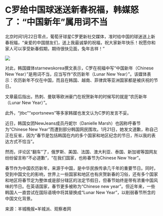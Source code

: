 # C罗给中国球迷送新春祝福，韩媒怒了：“中国新年”属用词不当

北京时间1月22日零点，葡萄牙球星C罗更新社交媒体，准时给中国的球迷送上新春祝福，“亲爱的中国朋友们，送上我最诚挚的祝福，祝大家新年快乐！祝愿你和家人可以享受新春假期，期待很快见面，兔年吉祥！”

![](https://inews.gtimg.com/om_bt/OXEd9dSjCWUmNE_n2oimNwL9Siza2Docmjn2WnqSTk0b8AA/1000)

对此，韩国媒体starnewskorea撰文表示，C罗在祝福中写“中国新年（Chinese New Year）”是用词不当，应当写作“农历新年（Lunar
New Year）”。该媒体表示：农历新年不仅在中国，而且在韩国、越南、菲律宾等亚洲国家都是被庆祝的节日。

文章最后指出，热刺、曼联等欧洲豪门在祝贺新年的时候写的就是“农历新年（Lunar New Year）”。

此外，“jtbc”“xportsnews”等多家韩媒也发文认为C罗的发言不妥。

近日，韩国女团NewJeans成员丹妮尔（Danielle Marsh）也因称呼春节为“Chinese New
Year”而遭到部分韩国网民围攻。1月21日，她发文道歉，称自己正在反省，因为“春节是包括韩国在内的多个国家和地区纪念的节日，所以我的表达方式不恰当”。

然而，评论区“翻车”了，俄罗斯、美国、法国、澳大利亚、泰国、新加坡等国网友纷纷留言称“不必道歉”，“在我们国家，也称春节为Chinese New
Year”。

春节作为中国农历新年，来源于中国，是中华民族传承几千年的重要节日。同时，受到中国文化的影响，世界上一些国家和地区也有庆贺新春的习俗，还有多个国家和地区将春节定为整体或是部分辖区的法定节假日，但春节始终是带有浓重中国风味的节日。在英语国家，春节更多被称为“Chinese
new year”。但近年来，一些韩国人一直尝试在国际语境中将其替换成“Lunar New Year”，以削弱春节所含的中国文化背景。

来源：羊城晚报•羊城派、观察者网

